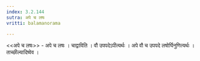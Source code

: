 ```yaml
---
index: 3.2.144
sutra: अपे च लषः
vritti: balamanorama

---
```

<<अपे च लषः>> - अपे च लषः । चाद्वाविति । वौ उपपदेऽपीत्यर्थः । अपे वौ च उपपदे लषोर्घिनुणित्यर्थः । ताच्छील्यादिष्वेव । 